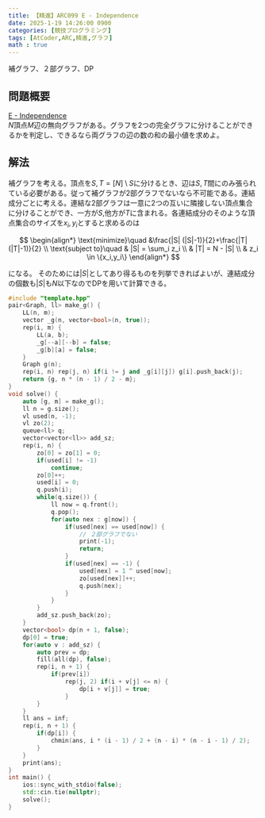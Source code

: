 ```yaml
---
title: 【精進】ARC099 E - Independence
date: 2025-1-19 14:26:00 0900
categories: [競技プログラミング]
tags: [AtCoder,ARC,精進,グラフ]
math : true
---
```

補グラフ、２部グラフ、DP  
## 問題概要
[E - Independence](https://atcoder.jp/contests/arc099/tasks/arc099_c)  
$N$頂点$M$辺の無向グラフがある。グラフを2つの完全グラフに分けることができるかを判定し、できるなら両グラフの辺の数の和の最小値を求めよ。

## 解法
補グラフを考える。頂点を$S,T=[N]\setminus S$に分けるとき、辺は$S,T$間にのみ張られている必要がある。従って補グラフが2部グラフでないなら不可能である。連結成分ごとに考える。連結な2部グラフは一意に2つの互いに隣接しない頂点集合に分けることができ、一方が$S$,他方が$T$に含まれる。各連結成分のそのような頂点集合のサイズを$x_i,y_i$とすると求めるのは

$$
\begin{align*}
\text{minimize}\quad &\frac{|S| (|S|-1)}{2}+\frac{|T| (|T|-1)}{2} \\
\text{subject to}\quad & |S| = \sum_i z_i \\
& |T| = N - |S| \\
& z_i \in \{x_i,y_i\}
\end{align*}
$$


になる。
そのためには$|S|$としてあり得るものを列挙できればよいが、連結成分の個数も$|S|$も$N$以下なのでDPを用いて計算できる。

```cpp
#include "template.hpp"
pair<Graph, ll> make_g() {
    LL(n, m);
    vector _g(n, vector<bool>(n, true));
    rep(i, m) {
        LL(a, b);
        _g[--a][--b] = false;
        _g[b][a] = false;
    }
    Graph g(n);
    rep(i, n) rep(j, n) if(i != j and _g[i][j]) g[i].push_back(j);
    return {g, n * (n - 1) / 2 - m};
}
void solve() {
    auto [g, m] = make_g();
    ll n = g.size();
    vl used(n, -1);
    vl zo(2);
    queue<ll> q;
    vector<vector<ll>> add_sz;
    rep(i, n) {
        zo[0] = zo[1] = 0;
        if(used[i] != -1)
            continue;
        zo[0]++;
        used[i] = 0;
        q.push(i);
        while(q.size()) {
            ll now = q.front();
            q.pop();
            for(auto nex : g[now]) {
                if(used[nex] == used[now]) {
                    // ２部グラフでない
                    print(-1);
                    return;
                }
                if(used[nex] == -1) {
                    used[nex] = 1 ^ used[now];
                    zo[used[nex]]++;
                    q.push(nex);
                }
            }
        }
        add_sz.push_back(zo);
    }
    vector<bool> dp(n + 1, false);
    dp[0] = true;
    for(auto v : add_sz) {
        auto prev = dp;
        fill(all(dp), false);
        rep(i, n + 1) {
            if(prev[i])
                rep(j, 2) if(i + v[j] <= n) {
                    dp[i + v[j]] = true;
                }
        }
    }
    ll ans = inf;
    rep(i, n + 1) {
        if(dp[i]) {
            chmin(ans, i * (i - 1) / 2 + (n - i) * (n - i - 1) / 2);
        }
    }
    print(ans);
}
int main() {
    ios::sync_with_stdio(false);
    std::cin.tie(nullptr);
    solve();
}

```